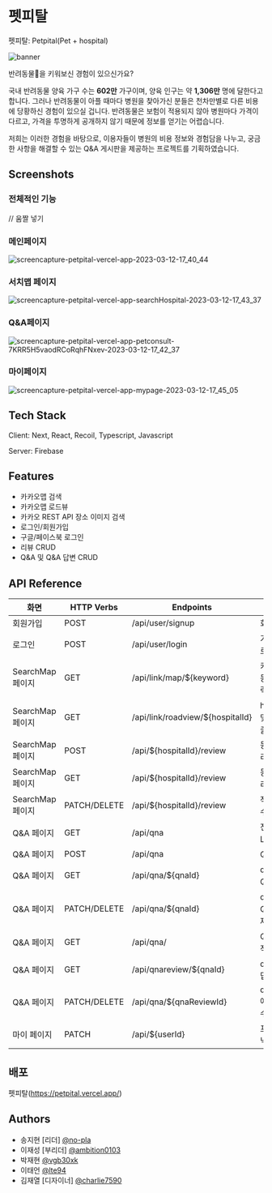 
# 펫피탈
펫피탈: Petpital(Pet + hospital)

![banner](https://user-images.githubusercontent.com/88391843/224536901-de34067a-3dca-4a3a-9bac-f9646dd8a235.png)


반려동물🐶을 키워보신 경험이 있으신가요?

국내 반려동물 양육 가구 수는 **602만** 가구이며, 양육 인구는 약 **1,306만** 명에 달한다고 합니다. 그러나 반려동물이 아플 때마다 병원을 찾아가신 분들은 천차만별로 다른 비용에 당황하신 경험이 있으실 겁니다. 반려동물은 보험이 적용되지 않아 병원마다 가격이 다르고, 가격을 투명하게 공개하지 않기 때문에 정보를 얻기는 어렵습니다.

저희는 이러한 경험을 바탕으로, 이용자들이 병원의 비용 정보와 경험담을 나누고, 궁금한 사항을 해결할 수 있는 Q&A 게시판을 제공하는 프로젝트를 기획하였습니다.
## Screenshots

### 전체적인 기능

// 움짤 넣기

### 메인페이지
![screencapture-petpital-vercel-app-2023-03-12-17_40_44](https://user-images.githubusercontent.com/88391843/224533845-c7d3c4f4-e510-4d36-8e81-7e7662b3bdd1.png)

### 서치맵 페이지
![screencapture-petpital-vercel-app-searchHospital-2023-03-12-17_43_37](https://user-images.githubusercontent.com/88391843/224533965-47e1714c-d630-46c3-8d09-0f050b76ccbe.png)


### Q&A페이지
![screencapture-petpital-vercel-app-petconsult-7KRR5H5vaodRCoRqhFNxev-2023-03-12-17_42_37](https://user-images.githubusercontent.com/88391843/224533936-138a9eca-5525-43bb-9ceb-b68d2ef6ce4e.png)


### 마이페이지
![screencapture-petpital-vercel-app-mypage-2023-03-12-17_45_05](https://user-images.githubusercontent.com/88391843/224534042-c2e94e1c-3d24-47e0-b395-be2442cbe38f.png)

## Tech Stack

Client: Next, React, Recoil, Typescript, Javascript

Server: Firebase


## Features

- 카카오맵 검색
- 카카오맵 로드뷰
- 카카오 REST API 장소 이미지 검색
- 로그인/회원가입
- 구글/페이스북 로그인
- 리뷰 CRUD
- Q&A 및 Q&A 답변 CRUD

## API Reference
| 화면          | HTTP Verbs | Endpoints                    | Action                        |
| ------------- | ---------- | ---------------------------- | ----------------------------- |
| 회원가입      | POST       | /api/user/signup             | 회원가입                      |
| 로그인        | POST       | /api/user/login              | 가입된 유저가 로그인          |
| SearchMap 페이지   | GET        | /api/link/map/${keyword}     | 키워드에 맞는 동물 병원 출력 |
| SearchMap 페이지 | GET        | /api/link/roadview/${hospitalId} | hospitalId에 맞는 로드뷰 출력     |
| SearchMap 페이지 | POST       | /api/${hospitalId}/review        | 동물 병원에 리뷰 작성              |
| SearchMap 페이지 | GET        | /api/${hospitalId}/review        | 동물 병원 별 리뷰 출력             |
| SearchMap 페이지 | PATCH/DELETE     | /api/${hospitalId}/review        | 작성한 리뷰를 수정/삭제            |
| Q&A 페이지 | GET     | /api/qna        | 전체 Q&A List 출력            |
| Q&A 페이지 | POST     | /api/qna      | Q&A 작성          
| Q&A 페이지 | GET     | /api/qna/${qnaId}        | qnaId에 맞는 Q&A 출력          
| Q&A 페이지 | PATCH/DELETE     | /api/qna/${qnaId}        | qnaId에 맞는 Q&A 수정/삭제            |
| Q&A 페이지 | GET     | /api/qna/        |   Q&A에 답글 작성       |
| Q&A 페이지 | GET     | /api/qnareview/${qnaId}        | qnaId에 맞는 답글 출력       |
| Q&A 페이지 | PATCH/DELETE     | /api/qna/${qnaReviewId}        | qnaReviewId에 맞는 답글 수정/삭제            |
| 마이 페이지   | PATCH      | /api/${userId}               | 프로필 사진, 닉네임 수정      |



## 배포

펫피탈(https://petpital.vercel.app/)


## Authors

- 송지현 [리더] [@no-pla](https://www.github.com/no-pla)
- 이재성 [부리더] [@ambition0103](https://www.github.com/ambition0103)
- 박재현 [@vgb30xk](https://www.github.com/vgb30xk)
- 이태언 [@lte94](https://www.github.com/lte94)
- 김재열 [디자이너] [@charlie7590](https://notefolio.net/charlie7590)


